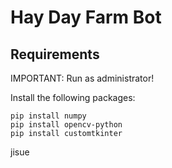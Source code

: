 # Hay Day Farm Bot

## Requirements

IMPORTANT: Run as administrator!

Install the following packages:
```
pip install numpy
pip install opencv-python
pip install customtkinter
```

jisue